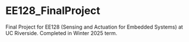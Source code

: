# EE128_FinalProject
Final Project for EE128 (Sensing and Actuation for Embedded Systems) at UC Riverside. Completed in Winter 2025 term.
